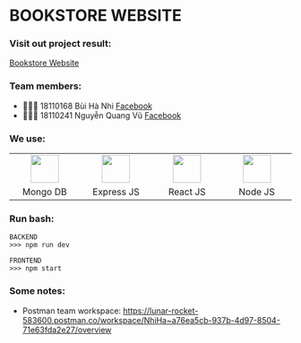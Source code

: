 # BOOKSTORE WEBSITE

### Visit out project result:

[Bookstore Website](https://i.pinimg.com/originals/72/b7/2f/72b72ff0c392a16c6b12e80bbe3473c5.gif)

### Team members:

- 👩🏻‍💻 18110168 Bùi Hà Nhi [Facebook](https://www.facebook.com/bhanih)
- 👨🏻‍💻 18110241 Nguyễn Quang Vũ [Facebook](https://www.facebook.com/quangvungn)

### We use:

<table>
  <tr>
    <td align="center">
      <a href="https://github.com/jay-pro/new_bookstore_fieldproject" target="_blank">
        <img src="https://infinapps.com/wp-content/uploads/2018/10/mongodb-logo.png" width="50" />
      </a>
    </td>
    <td align="center">
      <a href="https://github.com/jay-pro/new_bookstore_fieldproject" target="_blank">
        <img src="https://www.pngfind.com/pngs/m/136-1363736_express-js-icon-png-transparent-png.png" width="50" />
      </a>
    </td>
    <td align="center">
      <a href="https://github.com/jay-pro/new_bookstore_fieldproject" target="_blank">
        <img src="https://encrypted-tbn0.gstatic.com/images?q=tbn:ANd9GcQpFA_HSsb8y74Lu8OzfQILLGrr-x0M0ATcusvijGGYy6C3t1pjbGcaW67IQPBHKQ6Mcgo&usqp=CAU" width="50" />
      </a>
    </td>
    <td align="center">
      <a href="https://github.com/jay-pro/new_bookstore_fieldproject" target="_blank">
        <img src="https://banner2.cleanpng.com/20180425/jrw/kisspng-node-js-javascript-web-application-express-js-comp-5ae0f84e2a4242.1423638015246930701731.jpg" width="50" />
      </a>
    </td>
  </tr>
  <tr>
    <td width="160" align="center">Mongo DB</td>
    <td width="160" align="center">Express JS</td>
    <td width="160" align="center">React JS</td>
    <td width="160" align="center">Node JS</td>
  </tr>
</table>

### Run bash:

<!--START_SECTION:waka-->

```text
BACKEND
>>> npm run dev
```

```text
FRONTEND
>>> npm start
```

<!--END_SECTION:waka-->

### Some notes:

- Postman team workspace:
  https://lunar-rocket-583600.postman.co/workspace/NhiHa~a76ea5cb-937b-4d97-8504-71e63fda2e27/overview

